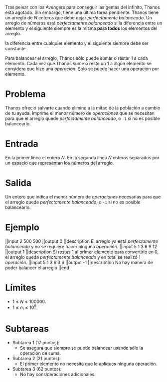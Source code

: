 Tras pelear con los Avengers para conseguir las gemas del infinito, Thanos está agotado. Sin embargo, tiene una última tarea pendiente. Thanos tiene un arreglo de $N$ enteros que debe dejar _perfectamente balanceado_. Un arreglo de números está _perfectamente balanceado_ si la diferencia entre un elemento y el siguiente siempre es la misma **para todos** los elementos del arreglo.

la diferencia entre cualquier elemento y el siguiente siempre debe ser constante

Para balancear el arreglo, Thanos sólo puede sumar o restar 1 a cada elemento. Cada vez que Thanos sume o reste un 1 a algún elemento se considera que hizo una _operación_. Solo se puede hacer una operacion por elemento.

# Problema

Thanos ofreció salvarte cuando elimine a la mitad de la población a cambio de tu ayuda. Imprime el menor número de _operaciones_ que se necesitan para que el arreglo quede _perfectamente balanceado_, o `-1` si no es posible balancearlo.

# Entrada

En la primer línea el entero $N$. En la segunda línea $N$ enteros separados por un espacio que representan los números del arreglo.

# Salida

Un entero que indica el menor número de _operaciones_ necesarias para que el arreglo quede _perfectamente balanceado_, o `-1` si no es posible balancearlo.

# Ejemplo

||input
2
500 500
||output
0
||description
El arreglo ya está _perfectamente balanceado_ y no se requiere hacer ninguna _operación_.
||input
5
1 3 6 9 12
||output
1
||description
Si restas 1 al primer elemento para convertirlo en 0, el arreglo queda _perfectamente balanceado_ y en total se realizó 1 _operación_.
||input
5
1 3 6 3 6
||output
-1
||description
No hay manera de poder balancer el arreglo
||end

# Límites

- $1 \leq N \leq 100000$.
- $1 \leq n_i \leq 10^9$.

# Subtareas

- Subtarea 1 (17 puntos):
  - Se asegura que siempre se puede balancear usando sólo la operación de suma.
- Subtarea 2 (21 puntos):
  - El primer elemento no necesita que le apliques ninguna operación.
- Subtarea 3 (62 puntos):
  - No hay consideraciones adicionales.
